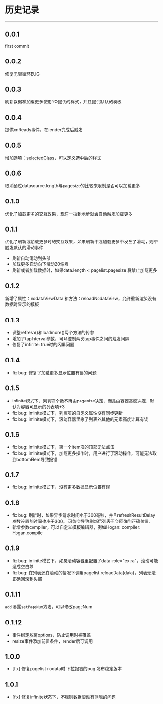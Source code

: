 # 历史记录

---


## 0.0.1
first commit

## 0.0.2
修复无限循环BUG

## 0.0.3
刷新数据和加载更多使用YO提供的样式，并且提供默认的模板

## 0.0.4
提供onReady事件，在render完成后触发

## 0.0.5
增加选项：selectedClass，可以定义选中后的样式

## 0.0.6
取消通过datasource.length与pagesize的比较来限制是否可以加载更多

## 0.1.0
优化了加载更多的交互效果，现在一拉到地步就会自动触发加载更多

## 0.1.1
优化了刷新或加载更多时的交互效果，如果刷新中或加载更多中发生了滑动，则不触发默认的滑动事件
* 刷新自动滑动到头部
* 加载更多自动向下滑动20像素
* 刷新或者加载数据时，如果data.length < pagelist.pagesize 将禁止加载更多

## 0.1.2
新增了属性：nodataViewData 和方法：reloadNodataView，允许重新渲染没有数据时显示的模板

## 0.1.3
* 调整refresh()和loadmore()两个方法的传参
* 增加了tapInterval参数，可以控制两次tap事件之间的触发间隔
* 修复了infinite: true时的闪屏问题

## 0.1.4
* fix bug: 修复了加载更多显示位置有误的问题

## 0.1.5
* infinite模式下，列表项个数不再由pagesize决定，而是由容器高度决定，默认为容器可显示的列表项+3
* fix bug: infinite模式下，列表项的自定义属性没有同步更新
* fix bug: infinite模式下，滚动容器里除了列表外其他的元素高度计算有误

## 0.1.6
* fix bug: infinite模式下，第一个item项的顶部无法点击
* fix bug: infinite模式下，加载更多操作时，用户进行了滚动操作，可能无法取到bottomElem导致报错

## 0.1.7
* fix bug: infinite模式下，没有更多数据显示位置有误

## 0.1.8
* fix bug: 刷新时，如果异步请求时间小于300毫秒，并且refreshResultDelay参数设置的时间也小于300，
可能会导致刷新后列表不会回弹到正确位置。
* 新增参数compiler，可以自定义模板编辑器，例如Hogan: compiler: Hogan.compile

## 0.1.9
* fix bug: infinite模式下，如果滚动容器里配置了data-role="extra"，滚动可能造成空白块
* fix bug: 在列表还在滚动的情况下调用pagelist.reloadData(data)，列表无法正确回滚到头部


## 0.1.11

`add` 暴露`setPageNum`方法，可以修改pageNum

## 0.1.12

* 事件绑定脱离options，防止调用时被覆盖
* resize事件添加前置条件，render后可调用

## 1.0.0
 * [fix] 修复pagelist nodata时 下拉报错的bug
发布稳定版本

## 1.0.1
 * [fix] 修复infinite状态下，不规则数据滚动有间隙的问题

